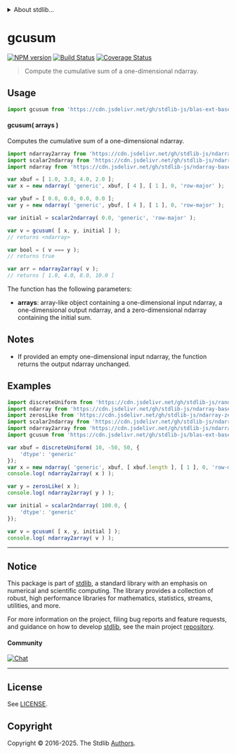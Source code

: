 <!--

@license Apache-2.0

Copyright (c) 2025 The Stdlib Authors.

Licensed under the Apache License, Version 2.0 (the "License");
you may not use this file except in compliance with the License.
You may obtain a copy of the License at

   http://www.apache.org/licenses/LICENSE-2.0

Unless required by applicable law or agreed to in writing, software
distributed under the License is distributed on an "AS IS" BASIS,
WITHOUT WARRANTIES OR CONDITIONS OF ANY KIND, either express or implied.
See the License for the specific language governing permissions and
limitations under the License.

-->


<details>
  <summary>
    About stdlib...
  </summary>
  <p>We believe in a future in which the web is a preferred environment for numerical computation. To help realize this future, we've built stdlib. stdlib is a standard library, with an emphasis on numerical and scientific computation, written in JavaScript (and C) for execution in browsers and in Node.js.</p>
  <p>The library is fully decomposable, being architected in such a way that you can swap out and mix and match APIs and functionality to cater to your exact preferences and use cases.</p>
  <p>When you use stdlib, you can be absolutely certain that you are using the most thorough, rigorous, well-written, studied, documented, tested, measured, and high-quality code out there.</p>
  <p>To join us in bringing numerical computing to the web, get started by checking us out on <a href="https://github.com/stdlib-js/stdlib">GitHub</a>, and please consider <a href="https://opencollective.com/stdlib">financially supporting stdlib</a>. We greatly appreciate your continued support!</p>
</details>

# gcusum

[![NPM version][npm-image]][npm-url] [![Build Status][test-image]][test-url] [![Coverage Status][coverage-image]][coverage-url] <!-- [![dependencies][dependencies-image]][dependencies-url] -->

> Compute the cumulative sum of a one-dimensional ndarray.

<section class="intro">

</section>

<!-- /.intro -->



<section class="usage">

## Usage

```javascript
import gcusum from 'https://cdn.jsdelivr.net/gh/stdlib-js/blas-ext-base-ndarray-gcusum@deno/mod.js';
```

#### gcusum( arrays )

Computes the cumulative sum of a one-dimensional ndarray.

```javascript
import ndarray2array from 'https://cdn.jsdelivr.net/gh/stdlib-js/ndarray-to-array@deno/mod.js';
import scalar2ndarray from 'https://cdn.jsdelivr.net/gh/stdlib-js/ndarray-base-from-scalar@deno/mod.js';
import ndarray from 'https://cdn.jsdelivr.net/gh/stdlib-js/ndarray-base-ctor@deno/mod.js';

var xbuf = [ 1.0, 3.0, 4.0, 2.0 ];
var x = new ndarray( 'generic', xbuf, [ 4 ], [ 1 ], 0, 'row-major' );

var ybuf = [ 0.0, 0.0, 0.0, 0.0 ];
var y = new ndarray( 'generic', ybuf, [ 4 ], [ 1 ], 0, 'row-major' );

var initial = scalar2ndarray( 0.0, 'generic', 'row-major' );

var v = gcusum( [ x, y, initial ] );
// returns <ndarray>

var bool = ( v === y );
// returns true

var arr = ndarray2array( v );
// returns [ 1.0, 4.0, 8.0, 10.0 ]
```

The function has the following parameters:

-   **arrays**: array-like object containing a one-dimensional input ndarray, a one-dimensional output ndarray, and a zero-dimensional ndarray containing the initial sum.

</section>

<!-- /.usage -->

<section class="notes">

## Notes

-   If provided an empty one-dimensional input ndarray, the function returns the output ndarray unchanged.

</section>

<!-- /.notes -->

<section class="examples">

## Examples

<!-- eslint no-undef: "error" -->

```javascript
import discreteUniform from 'https://cdn.jsdelivr.net/gh/stdlib-js/random-array-discrete-uniform@deno/mod.js';
import ndarray from 'https://cdn.jsdelivr.net/gh/stdlib-js/ndarray-base-ctor@deno/mod.js';
import zerosLike from 'https://cdn.jsdelivr.net/gh/stdlib-js/ndarray-zeros-like@deno/mod.js';
import scalar2ndarray from 'https://cdn.jsdelivr.net/gh/stdlib-js/ndarray-from-scalar@deno/mod.js';
import ndarray2array from 'https://cdn.jsdelivr.net/gh/stdlib-js/ndarray-to-array@deno/mod.js';
import gcusum from 'https://cdn.jsdelivr.net/gh/stdlib-js/blas-ext-base-ndarray-gcusum@deno/mod.js';

var xbuf = discreteUniform( 10, -50, 50, {
    'dtype': 'generic'
});
var x = new ndarray( 'generic', xbuf, [ xbuf.length ], [ 1 ], 0, 'row-major' );
console.log( ndarray2array( x ) );

var y = zerosLike( x );
console.log( ndarray2array( y ) );

var initial = scalar2ndarray( 100.0, {
    'dtype': 'generic'
});

var v = gcusum( [ x, y, initial ] );
console.log( ndarray2array( v ) );
```

</section>

<!-- /.examples -->

<!-- Section for related `stdlib` packages. Do not manually edit this section, as it is automatically populated. -->

<section class="related">

</section>

<!-- /.related -->

<!-- Section for all links. Make sure to keep an empty line after the `section` element and another before the `/section` close. -->


<section class="main-repo" >

* * *

## Notice

This package is part of [stdlib][stdlib], a standard library with an emphasis on numerical and scientific computing. The library provides a collection of robust, high performance libraries for mathematics, statistics, streams, utilities, and more.

For more information on the project, filing bug reports and feature requests, and guidance on how to develop [stdlib][stdlib], see the main project [repository][stdlib].

#### Community

[![Chat][chat-image]][chat-url]

---

## License

See [LICENSE][stdlib-license].


## Copyright

Copyright &copy; 2016-2025. The Stdlib [Authors][stdlib-authors].

</section>

<!-- /.stdlib -->

<!-- Section for all links. Make sure to keep an empty line after the `section` element and another before the `/section` close. -->

<section class="links">

[npm-image]: http://img.shields.io/npm/v/@stdlib/blas-ext-base-ndarray-gcusum.svg
[npm-url]: https://npmjs.org/package/@stdlib/blas-ext-base-ndarray-gcusum

[test-image]: https://github.com/stdlib-js/blas-ext-base-ndarray-gcusum/actions/workflows/test.yml/badge.svg?branch=main
[test-url]: https://github.com/stdlib-js/blas-ext-base-ndarray-gcusum/actions/workflows/test.yml?query=branch:main

[coverage-image]: https://img.shields.io/codecov/c/github/stdlib-js/blas-ext-base-ndarray-gcusum/main.svg
[coverage-url]: https://codecov.io/github/stdlib-js/blas-ext-base-ndarray-gcusum?branch=main

<!--

[dependencies-image]: https://img.shields.io/david/stdlib-js/blas-ext-base-ndarray-gcusum.svg
[dependencies-url]: https://david-dm.org/stdlib-js/blas-ext-base-ndarray-gcusum/main

-->

[chat-image]: https://img.shields.io/gitter/room/stdlib-js/stdlib.svg
[chat-url]: https://app.gitter.im/#/room/#stdlib-js_stdlib:gitter.im

[stdlib]: https://github.com/stdlib-js/stdlib

[stdlib-authors]: https://github.com/stdlib-js/stdlib/graphs/contributors

[umd]: https://github.com/umdjs/umd
[es-module]: https://developer.mozilla.org/en-US/docs/Web/JavaScript/Guide/Modules

[deno-url]: https://github.com/stdlib-js/blas-ext-base-ndarray-gcusum/tree/deno
[deno-readme]: https://github.com/stdlib-js/blas-ext-base-ndarray-gcusum/blob/deno/README.md
[umd-url]: https://github.com/stdlib-js/blas-ext-base-ndarray-gcusum/tree/umd
[umd-readme]: https://github.com/stdlib-js/blas-ext-base-ndarray-gcusum/blob/umd/README.md
[esm-url]: https://github.com/stdlib-js/blas-ext-base-ndarray-gcusum/tree/esm
[esm-readme]: https://github.com/stdlib-js/blas-ext-base-ndarray-gcusum/blob/esm/README.md
[branches-url]: https://github.com/stdlib-js/blas-ext-base-ndarray-gcusum/blob/main/branches.md

[stdlib-license]: https://raw.githubusercontent.com/stdlib-js/blas-ext-base-ndarray-gcusum/main/LICENSE

</section>

<!-- /.links -->
